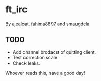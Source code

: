 # ft_irc
By [ajealcat](https://github.com/ajealcat), [fahima8897](https://github.com/fahima8897) and [smaugdela](https://github.com/smaugdela)

## TODO
- Add channel brodacst of quitting client.
- Test correction scale.
- Check leaks.

Whoever reads this, have a good day!
